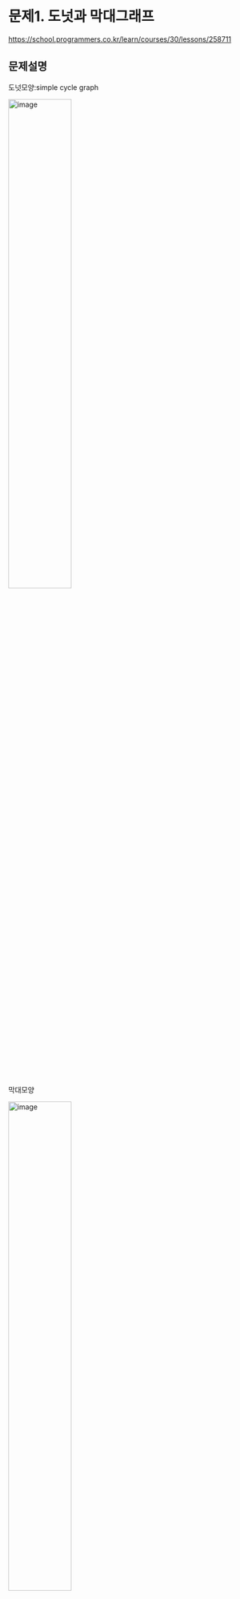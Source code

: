 # 문제1. 도넛과 막대그래프

https://school.programmers.co.kr/learn/courses/30/lessons/258711

## 문제설명

도넛모양:simple cycle graph

<img src="https://github.com/user-attachments/assets/011d281f-9d13-4b00-a7cc-0c0fd487bc3e" alt="image" style="width: 50%; height: 50%;">

막대모양

<img src="https://github.com/user-attachments/assets/8fefe073-c5fa-4a88-bec9-750521b8dff6" alt="image" style="width: 50%; height: 50%;">

8자모양

<img src="https://github.com/user-attachments/assets/877a0b36-13e6-45a8-9a6d-eee0e687f39f" alt="image" style="width: 50%; height: 50%;">

위 세 모양의 sub graph들이 있고, 새로운 한 vertex는 각 subgraph에 임의의 한 vertex를 destination으로 하는 edge로 연결되어 있다.

입력은 [[1,2],[3,4]]와 같은 형태로 edges가 주어지며, 출력은 [시작 vertex, #도넛모양, #막대모양, #8자모양]이다.

제한사항

![image](https://github.com/user-attachments/assets/128b922a-3eee-4af8-94cc-e7e3159a4a50)

## 풀이

### 시작 vertex와 각 graph의 특징을 파악

#### 시작 vertex

no incomming edge. only outgoing edges

다만, 해당 조건은 막대모양의 시작점도 동일한 특성을 보유.

제한조건에서 그래프의 개수가 2개 이상이므로 starting node는 최소 2개 이상의 outgoing edge를 가지지만, 막대모양의 시작점은 outgoing edge가 한 개 뿐임

#### 그래프

각 그래프의 vertex는 시작 vertex와 incomming edge로 연결될 수도 있으므로 outgoing edge를 기준으로 봐야 함

- **막대모양** : 마지막 vertex는 outgoing edge가 없음

- **8자모양** : intersection vertex 에는 두 개의 outgoing edges가 있음. incomming의 경우 starting vertex와 연결될 경우 

- **도넛모양** : 나머지

### 구현

각 vertex 별로 incomming edge와 outgoing edge의 개수를 구함

이를 바탕으로 starting vertex와 막대모양, 8자모양의 개수를 구하고, 전체 그래프의 개수는 starting vertex의 outgoing edge의 수와 같으므로 이 값에서 두 값을 빼면 도넛모양의 개수를 구할 수 있음

## 코드

def solution(edges):
    incomming, outgoing = counting_edges(edges)
    answer = counting(incomming,outgoing)
    return answer


def counting_edges(E):
    incomming=[0]
    outgoing=[0]
    max_vertex=1
    for e in E:
        if max_vertex < max(e):
            for i in range(max(e)-max_vertex):
                incomming.append(0)
                outgoing.append(0)
            max_vertex=max(e)
        incomming[e[1]-1]+=1
        outgoing[e[0]-1]+=1
    return incomming, outgoing

def counting(incomming, outgoing):
    n=len(incomming)
    zero_incomming_indices=[]
    eight_num=0
    bar_num=0
    for i in range(n):
        if incomming[i]==0:
            zero_incomming_indices.append(i)
        elif outgoing[i]==2:
            eight_num+=1
        elif outgoing[i]==0:
            bar_num+=1
    starting_vertex = max(zero_incomming_indices, key=lambda x: outgoing[x]) + 1
    d_num=outgoing[starting_vertex - 1] - bar_num - eight_num

    return [starting_vertex, d_num, bar_num, eight_num]
    



